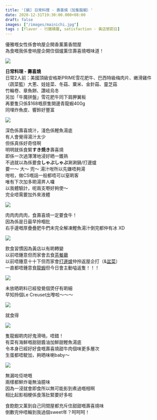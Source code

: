 ```yaml
---
title: '[鍋] 日常料理 - 壽喜燒（加隻龍蝦）'
date: 2020-12-31T19:30:00.000+08:00
draft: false
images: ["/images/mainichi.jpg"]
tags : [flavor - 行膳積腹, satisfaction - 黃店懲罰日]
---
```


優雅嘅女性係會响屋企開香薰薰香間屋  
為食嘅我係會响屋企開住個爐薰住壽喜燒嘅味道！  

![](/images/mainichi1.jpg)

**日常料理 - 壽喜燒**  
日常2人前：美國頂級安格斯PRIME雪花肥牛、巴西特級梅肉片、嫩滑雞件  
（蔬菜籃）大蔥、娃娃菜、冬菇、粟米、金針菇、靈芝菇  
竹輪卷、章魚餅、讚岐烏冬  
另加「牛魔拼盤」雪花肥牛同下肩胛翼板  
再要隻只係$168嘅原隻開邊青龍蝦400g  
同埋炸魚皮、響鈴好豐富  

![](/images/mainichi2.jpg)

深色係壽喜燒汁，淺色係鰹魚湯底  
有人會覺得湯汁太少  
但係真係好奇怪啊  
明明就係食緊**すき焼き**壽喜燒  
即係一次過薄薄地浸好晒一鑊熟  
不過就以為係要食**しゃぶしゃぶ**涮涮鍋/打邊爐  
要一～ 大～ 兜～ 湯汁咁所以先嫌唔夠湯  
咁啦，做CS嘅話一般都唔可以窒啲客  
唯有下次加多啲湯畀人囉  
以我體驗計，呢兩支嘢好夠使～  
完全唔需要加外來液體  

![](/images/mainichi3.jpg)

肉肉肉肉肉，食壽喜燒一定要食牛！  
因為係是日最早拎嗰批  
右手邊嘅厚疊疊肥牛們未完全解凍鰹魚湯汁倒完都仲有冰 XD

![](/images/mainichi4.jpg)

飲食習慣因為黃店以有啲轉變  
以前唔鍾意但而家會去食[茶餐廳](https://hidie.net/dineinn/)  
以前唔鍾意十十下但而家會[打邊爐](https://hidie.net/hotpot616/)仲拎返屋企打（&[盆菜](https://hidie.net/shingkee/)）  
一直都唔鍾意食[龍蝦](https://hidie.net/labeat/)但今日會主動嗌返隻！！！  

![](/images/mainichi.jpg) 

未放晒啲料已經發覺個煲仔有啲細  
早知拎個Le Creuset出嚟啦～～～  

![](/images/mainichi5.jpg)

就食得

![](/images/mainichi6.jpg) 

隻龍蝦啲肉好鬼滑喎，唔錯！  
有菜有海鮮嘅甜甜醬油加鮮甜鰹魚湯底  
令本身已經好好食嘅壽喜燒甜牛肉個味更多層次  
生蛋都唔駛加，夠晒味喇baby～  

![](/images/mainichi7.jpg) 

無漏咗佢哋嘅  
兩樣都鮮炸毫無油臆味  
因為一浸就會即食所以無可能影到煮過嘅相啊  
相比起影相梗係食落肚緊要好多啦  
  
  
食飽飽又薰到自己同間屋都充斥住甜甜嘅壽喜燒味  
倒數完仲唔輪到我過個sweet年？呵呵呵！  
